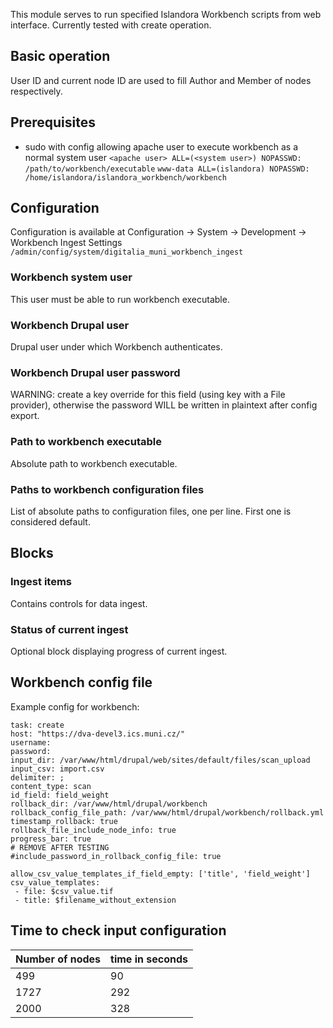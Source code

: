 This module serves to run specified Islandora Workbench scripts from web interface.
Currently tested with create operation.

## Basic operation
User ID and current node ID are used to fill Author and Member of nodes respectively.

## Prerequisites
- sudo with config allowing apache user to execute workbench as a normal system user
`<apache user> ALL=(<system user>) NOPASSWD: /path/to/workbench/executable`
`www-data ALL=(islandora) NOPASSWD: /home/islandora/islandora_workbench/workbench`

## Configuration
Configuration is available at Configuration -> System -> Development -> Workbench Ingest Settings `/admin/config/system/digitalia_muni_workbench_ingest`

### Workbench system user
This user must be able to run workbench executable.

### Workbench Drupal user
Drupal user under which Workbench authenticates.

### Workbench Drupal user password
WARNING: create a key override for this field (using key with a File provider), otherwise the password WILL be written in plaintext after config export.

### Path to workbench executable
Absolute path to workbench executable.

### Paths to workbench configuration files
List of absolute paths to configuration files, one per line. First one is considered default.

## Blocks
### Ingest items
Contains controls for data ingest.

### Status of current ingest
Optional block displaying progress of current ingest.

## Workbench config file
Example config for workbench:
```
task: create
host: "https://dva-devel3.ics.muni.cz/"
username:
password:
input_dir: /var/www/html/drupal/web/sites/default/files/scan_upload
input_csv: import.csv
delimiter: ;
content_type: scan
id_field: field_weight
rollback_dir: /var/www/html/drupal/workbench
rollback_config_file_path: /var/www/html/drupal/workbench/rollback.yml
timestamp_rollback: true
rollback_file_include_node_info: true
progress_bar: true
# REMOVE AFTER TESTING
#include_password_in_rollback_config_file: true

allow_csv_value_templates_if_field_empty: ['title', 'field_weight']
csv_value_templates:
 - file: $csv_value.tif
 - title: $filename_without_extension
```

## Time to check input configuration

| Number of nodes | time in seconds |
| --------------- | --------------- |
| 499             |         90      |
| 1727            |        292      |
| 2000            |        328      |
